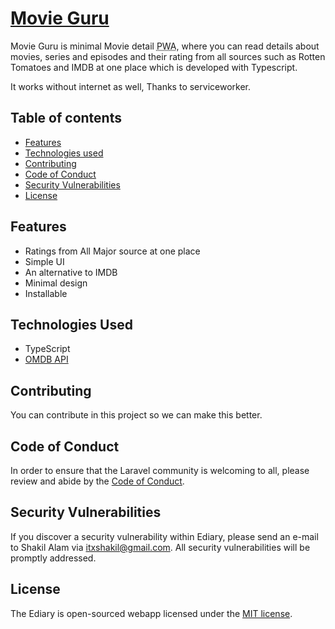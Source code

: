 # [Movie Guru](https://movie-guru.shakiltech.com)

Movie Guru is minimal Movie detail <abbr title="Progressive Web Application">PWA</abbr>, where you can read details about movies, series and episodes and their rating from all sources such as Rotten Tomatoes and IMDB at one place which is developed with Typescript.

It works without internet as well, Thanks to serviceworker.

## Table of contents
* [Features](#features)
* [Technologies used](#technologies-used)
* [Contributing](#contributing)
* [Code of Conduct](#code-of-conduct)
* [Security Vulnerabilities](#security-vulnerabilities)
* [License](#license)

## Features
- Ratings from All Major source at one place
- Simple UI
- An alternative to IMDB
- Minimal design
- Installable

## Technologies Used

- TypeScript
- [OMDB API](https://www.omdbapi.com)

## Contributing

You can contribute in this project so we can make this better.

## Code of Conduct

In order to ensure that the Laravel community is welcoming to all, please review and abide by the [Code of Conduct](https://laravel.com/docs/contributions#code-of-conduct).

## Security Vulnerabilities

If you discover a security vulnerability within Ediary, please send an e-mail to Shakil Alam via [itxshakil@gmail.com](mailto:itxshakil@gmail.com). All security vulnerabilities will be promptly addressed.

## License

The Ediary is open-sourced webapp licensed under the [MIT license](https://opensource.org/licenses/MIT).
